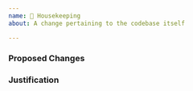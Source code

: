 ```yaml
---
name: 🏡 Housekeeping
about: A change pertaining to the codebase itself

---
```


<!--
    NOTE: This type of issue should be opened only by those reasonably familiar
    with NetBox's code base and interested in contributing to its development.

    Describe the proposed change(s) in detail.
-->
### Proposed Changes


<!-- Provide justification for the proposed change(s). -->
### Justification

